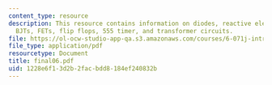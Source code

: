 ```yaml
---
content_type: resource
description: This resource contains information on diodes, reactive elements, op-amps,
  BJTs, FETs, flip flops, 555 timer, and transformer circuits.
file: https://ol-ocw-studio-app-qa.s3.amazonaws.com/courses/6-071j-introduction-to-electronics-signals-and-measurement-spring-2006/1228e6f13d2b2facbdd8184ef240832b_final06.pdf
file_type: application/pdf
resourcetype: Document
title: final06.pdf
uid: 1228e6f1-3d2b-2fac-bdd8-184ef240832b
---
```

